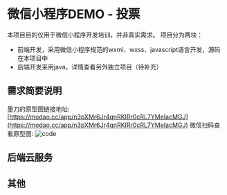 # 微信小程序DEMO - 投票

本项目目的仅用于微信小程序开发培训，并非真实需求。
项目分为两块：
 - 前端开发，采用微信小程序规范的wxml、wxss、javascript语言开发，源码在本项目中
 - 后端开发采用java，详情查看另外独立项目（待补充）

## 需求简要说明
墨刀的原型图链接地址:[https://modao.cc/app/n3pXMr6Jr4qnRKIRr0cRL7YMeIacMGJ](https://modao.cc/app/n3pXMr6Jr4qnRKIRr0cRL7YMeIacMGJ)
微信扫码查看原型图:
![code](./screenshot/modao_cde.png)


## 后端云服务


## 其他